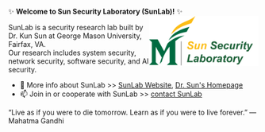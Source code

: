 ✨ **Welcome to Sun Security Laboratory (SunLab)!** ✨ <img align="right" height="100em" src="sunlab_logo1.png" />

SunLab is a security research lab built by Dr. Kun Sun at George Mason University, Fairfax, VA. \
Our research includes system security, network security, software security, and AI security. 

- 🔭 More info about SunLab >> [SunLab Website](https://sunlab-gmu.github.io), [Dr. Sun's Homepage](https://csis.gmu.edu/ksun/)
- 📫 Join in or cooperate with SunLab >> [contact SunLab](mailto:ksun3@gmu.edu)

“Live as if you were to die tomorrow. Learn as if you were to live forever.” –– Mahatma Gandhi
